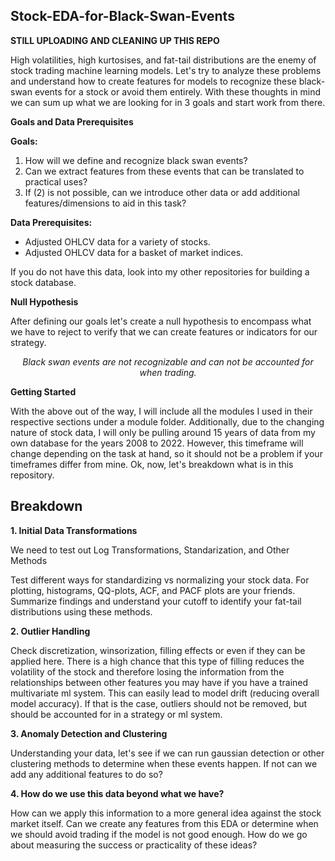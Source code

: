 ## Stock-EDA-for-Black-Swan-Events

**STILL UPLOADING AND CLEANING UP THIS REPO**

High volatilities, high kurtosises, and fat-tail distributions are the enemy of stock trading machine learning models. Let's try to analyze these problems and understand how to create features for models to recognize these black-swan events for a stock or avoid them entirely. With these thoughts in mind we can sum up what we are looking for in 3 goals and start work from there.

**Goals and Data Prerequisites**

**Goals:**
1. How will we define and recognize black swan events?
2. Can we extract features from these events that can be translated to practical uses?
3. If (2) is not possible, can we introduce other data or add additional features/dimensions to aid in this task? 

**Data Prerequisites:**
- Adjusted OHLCV data for a variety of stocks.
- Adjusted OHLCV data for a basket of market indices.

If you do not have this data, look into my other repositories for building a stock database.

**Null Hypothesis**

After defining our goals let's create a null hypothesis to encompass what we have to reject to verify that we can create features or indicators for our strategy.

<p align="center"> <em> Black swan events are not recognizable and can not be accounted for when trading. </p> </em>
 
**Getting Started**

With the above out of the way, I will include all the modules I used in their respective sections under a module folder. Additionally, due to the changing nature of stock data, I will only be pulling around 15 years of data from my own database for the years 2008 to 2022. However, this timeframe will change depending on the task at hand, so it should not be a problem if your timeframes differ from mine. Ok, now, let's breakdown what is in this repository.

## Breakdown

**1. Initial Data Transformations**

We need to test out Log Transformations, Standarization, and Other Methods

Test different ways for standardizing vs normalizing your stock data. For plotting, histograms, QQ-plots, ACF, and PACF plots are your friends. Summarize findings and understand your cutoff to identify your fat-tail distributions using these methods. 

**2. Outlier Handling**

Check discretization, winsorization, filling effects or even if they can be applied here. There is a high chance that this type of filling reduces the volatility of the stock and therefore losing the information from the relationships between other features you may have if you have a trained multivariate ml system. This can easily lead to model drift (reducing overall model accuracy). If that is the case, outliers should not be removed, but should be accounted for in a strategy or ml system.

**3. Anomaly Detection and Clustering**

Understanding your data, let's see if we can run gaussian detection or other clustering methods to determine when these events happen. If not can we add any additional features to do so?

**4. How do we use this data beyond what we have?**

How can we apply this information to a more general idea against the stock market itself. Can we create any features from this EDA or determine when we should avoid trading if the model is not good enough. How do we go about measuring the success or practicality of these ideas?
